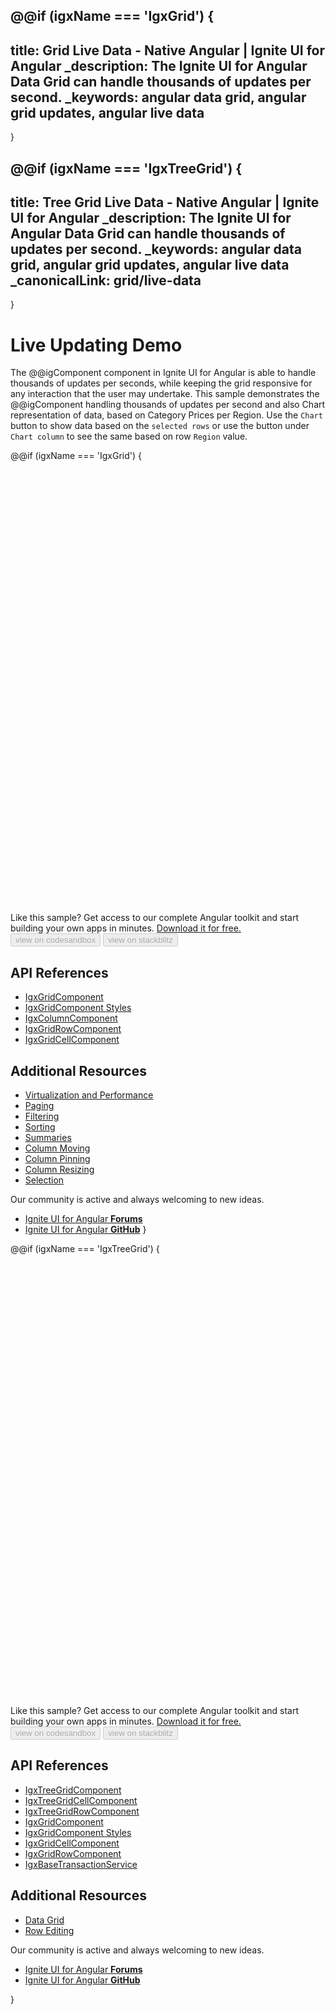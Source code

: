 
@@if (igxName === 'IgxGrid') {
---
title: Grid Live Data - Native Angular | Ignite UI for Angular
_description: The Ignite UI for Angular Data Grid can handle thousands of updates per second.
_keywords: angular data grid, angular grid updates, angular live data
---
}

@@if (igxName === 'IgxTreeGrid') {
---
title: Tree Grid Live Data - Native Angular | Ignite UI for Angular
_description: The Ignite UI for Angular Data Grid can handle thousands of updates per second.
_keywords: angular data grid, angular grid updates, angular live data
_canonicalLink: grid/live-data
---
}

# Live Updating Demo
The @@igComponent component in Ignite UI for Angular is able to handle thousands of updates per seconds, while keeping the grid responsive for any interaction that the user may undertake. This sample demonstrates the @@igComponent handling thousands of updates per second and also Chart representation of data, based on Category Prices per Region. Use the `Chart` button to show data based on the `selected rows` or use the button under `Chart column` to see the same based on row `Region` value.

@@if (igxName === 'IgxGrid') {
<div class="sample-container loading" style="height:700px">
    <iframe id="grid-sample-finjs-iframe" data-src='{environment:lobDemosBaseUrl}/finjs-sample' width="100%" height="100%" seamless frameborder="0" class="lazyload"></iframe>
</div>
<p style="margin: 0;padding-top: 0.5rem">Like this sample? Get access to our complete Angular toolkit and start building your own apps in minutes. <a class="no-external-icon mchNoDecorate trackCTA" target="_blank" href="https://www.infragistics.com/products/ignite-ui-angular/download" data-xd-ga-action="Download" data-xd-ga-label="Ignite UI for Angular">Download it for free.</a></p>
<div>
<button data-localize="codesandbox" disabled class="codesandbox-btn" data-iframe-id="grid-sample-finjs-iframe" data-demos-base-url="{environment:lobDemosBaseUrl}">view on codesandbox</button>
<button data-localize="stackblitz" disabled class="stackblitz-btn" data-iframe-id="grid-sample-finjs-iframe" data-demos-base-url="{environment:lobDemosBaseUrl}">view on stackblitz</button>
</div>

## API References
* [IgxGridComponent]({environment:angularApiUrl}/classes/igxgridcomponent.html)
* [IgxGridComponent Styles]({environment:sassApiUrl}/#function-igx-grid-theme)
* [IgxColumnComponent]({environment:angularApiUrl}/classes/igxcolumncomponent.html)
* [IgxGridRowComponent]({environment:angularApiUrl}/classes/igxgridrowcomponent.html)
* [IgxGridCellComponent]({environment:angularApiUrl}/classes/igxgridcellcomponent.html)

## Additional Resources
<div class="divider--half"></div>

* [Virtualization and Performance](virtualization.md)
* [Paging](paging.md)
* [Filtering](filtering.md)
* [Sorting](sorting.md)
* [Summaries](summaries.md)
* [Column Moving](column-moving.md)
* [Column Pinning](column-pinning.md)
* [Column Resizing](column-resizing.md)
* [Selection](selection.md)

<div class="divider--half"></div>
Our community is active and always welcoming to new ideas.

* [Ignite UI for Angular **Forums**](https://www.infragistics.com/community/forums/f/ignite-ui-for-angular)
* [Ignite UI for Angular **GitHub**](https://github.com/IgniteUI/igniteui-angular)
}

@@if (igxName === 'IgxTreeGrid') {
<div class="sample-container loading" style="height:700px">
    <iframe id="grid-sample-finjs-iframe" data-src='{environment:lobDemosBaseUrl}/treegrid-finjs-sample' width="100%" height="100%" seamless frameborder="0" class="lazyload"></iframe>
</div>
<p style="margin: 0;padding-top: 0.5rem">Like this sample? Get access to our complete Angular toolkit and start building your own apps in minutes. <a class="no-external-icon mchNoDecorate trackCTA" target="_blank" href="https://www.infragistics.com/products/ignite-ui-angular/download" data-xd-ga-action="Download" data-xd-ga-label="Ignite UI for Angular">Download it for free.</a></p>
<div>
<button data-localize="codesandbox" disabled class="codesandbox-btn" data-iframe-id="grid-sample-finjs-iframe" data-demos-base-url="{environment:lobDemosBaseUrl}">view on codesandbox</button>
<button data-localize="stackblitz" disabled class="stackblitz-btn" data-iframe-id="grid-sample-finjs-iframe" data-demos-base-url="{environment:lobDemosBaseUrl}">view on stackblitz</button>
</div>

## API References

<div class="divider--half"></div>

* [IgxTreeGridComponent]({environment:angularApiUrl}/classes/igxtreegridcomponent.html)
* [IgxTreeGridCellComponent]({environment:angularApiUrl}/classes/igxtreegridcellcomponent.html)
* [IgxTreeGridRowComponent]({environment:angularApiUrl}/classes/igxtreegridrowcomponent.html)
* [IgxGridComponent]({environment:angularApiUrl}/classes/igxgridcomponent.html)
* [IgxGridComponent Styles]({environment:sassApiUrl}/#function-igx-grid-theme)
* [IgxGridCellComponent]({environment:angularApiUrl}/classes/igxgridcellcomponent.html)
* [IgxGridRowComponent]({environment:angularApiUrl}/classes/igxgridrowcomponent.html)
* [IgxBaseTransactionService]({environment:angularApiUrl}/classes/igxbasetransactionservice.html)


## Additional Resources

<div class="divider--half"></div>

* [Data Grid](../grid/grid.md)
* [Row Editing](row-editing.md)

<div class="divider--half"></div>
Our community is active and always welcoming to new ideas.

* [Ignite UI for Angular **Forums**](https://www.infragistics.com/community/forums/f/ignite-ui-for-angular)
* [Ignite UI for Angular **GitHub**](https://github.com/IgniteUI/igniteui-angular)

}